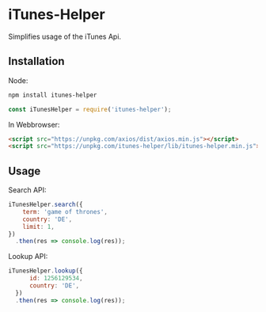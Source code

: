 # iTunes-Helper

Simplifies usage of the iTunes Api.

## Installation


Node:
```bash
npm install itunes-helper
```
```javascript
const iTunesHelper = require('itunes-helper');
```

In Webbrowser:
```html
<script src="https://unpkg.com/axios/dist/axios.min.js"></script>
<script src="https://unpkg.com/itunes-helper/lib/itunes-helper.min.js"></script>
```

## Usage

Search API:
```javascript
iTunesHelper.search({
    term: 'game of thrones',
    country: 'DE', 
    limit: 1,
})
  .then(res => console.log(res));
```

Lookup API:
```javascript
iTunesHelper.lookup({
      id: 1256129534,
      country: 'DE',
  })
  .then(res => console.log(res));
```


